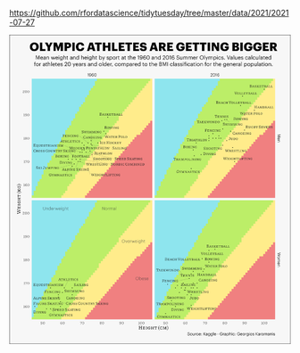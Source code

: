 https://github.com/rfordatascience/tidytuesday/tree/master/data/2021/2021-07-27

![](plots/olympics.png)

